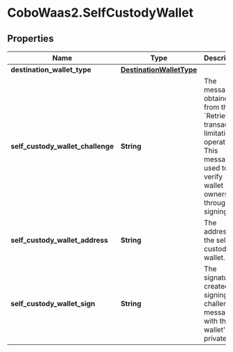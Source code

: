 # CoboWaas2.SelfCustodyWallet

## Properties

Name | Type | Description | Notes
------------ | ------------- | ------------- | -------------
**destination_wallet_type** | [**DestinationWalletType**](DestinationWalletType.md) |  | 
**self_custody_wallet_challenge** | **String** | The message obtained from the &#x60;Retrieve transaction limitations&#x60; operation. This message is used to verify wallet ownership through signing. | 
**self_custody_wallet_address** | **String** | The address of the self-custody wallet. | 
**self_custody_wallet_sign** | **String** | The signature created by signing the challenge message with the wallet&#39;s private key. | 


